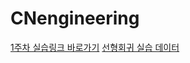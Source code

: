 # **CNengineering**
[1주차 실습링크 바로가기](https://colab.research.google.com/drive/1EDvFMQlH1ZoNQ4cQ5tJZyqJ3l-8bbXOn?usp=sharing)
[선형회귀 실습 데이터](./Boston_house.csv)
